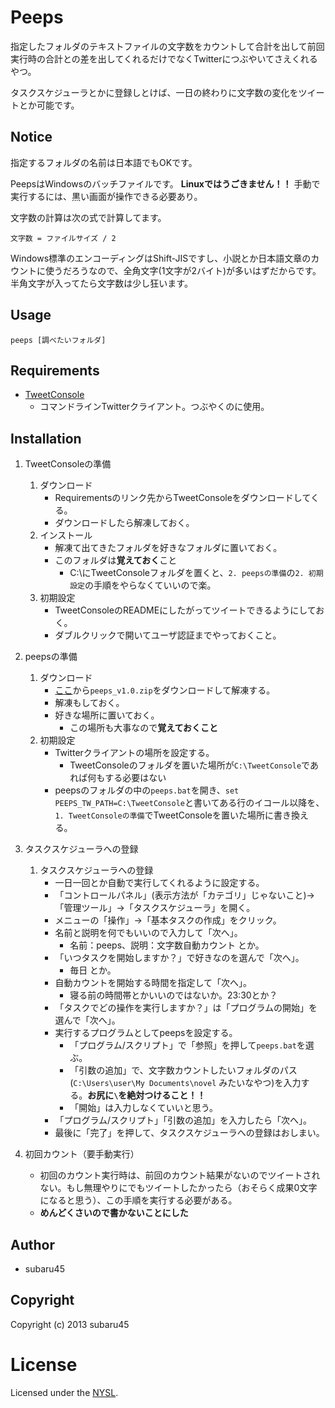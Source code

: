 # Peeps

指定したフォルダのテキストファイルの文字数をカウントして合計を出して前回実行時の合計との差を出してくれるだけでなくTwitterにつぶやいてさえくれるやつ。

タスクスケジューラとかに登録しとけば、一日の終わりに文字数の変化をツイートとか可能です。

## Notice

指定するフォルダの名前は日本語でもOKです。

PeepsはWindowsのバッチファイルです。
**Linuxではうごきません！！**
手動で実行するには、黒い画面が操作できる必要あり。

文字数の計算は次の式で計算してます。

    文字数 = ファイルサイズ / 2

Windows標準のエンコーディングはShift-JISですし、小説とか日本語文章のカウントに使うだろうなので、全角文字(1文字が2バイト)が多いはずだからです。
半角文字が入ってたら文字数は少し狂います。

## Usage

    peeps [調べたいフォルダ]


## Requirements

* [TweetConsole](http://www.vector.co.jp/soft/win95/net/se483315.html)
    * コマンドラインTwitterクライアント。つぶやくのに使用。


## Installation

1. TweetConsoleの準備
    1. ダウンロード
        * Requirementsのリンク先からTweetConsoleをダウンロードしてくる。
        * ダウンロードしたら解凍しておく。
    2. インストール
        * 解凍て出てきたフォルダを好きなフォルダに置いておく。
        * このフォルダは**覚えておく**こと
            * C:\にTweetConsoleフォルダを置くと、`2. peepsの準備`の`2. 初期設定`の手順をやらなくていいので楽。
    3. 初期設定
        * TweetConsoleのREADMEにしたがってツイートできるようにしておく。
        * ダブルクリックで開いてユーザ認証までやっておくこと。
        
2. peepsの準備
    1. ダウンロード
        * [ここ](https://bitbucket.org/subaru45/peeps)から`peeps_v1.0.zip`をダウンロードして解凍する。
        * 解凍もしておく。
        * 好きな場所に置いておく。
            * この場所も大事なので**覚えておくこと**
    2. 初期設定
        * Twitterクライアントの場所を設定する。
            * TweetConsoleのフォルダを置いた場所が`C:\TweetConsole`であれば何もする必要はない
        * peepsのフォルダの中の`peeps.bat`を開き、`set PEEPS_TW_PATH=C:\TweetConsole`と書いてある行のイコール以降を、`1. TweetConsoleの準備`でTweetConsoleを置いた場所に書き換える。
        
3. タスクスケジューラへの登録
    1. タスクスケジューラへの登録
        * 一日一回とか自動で実行してくれるように設定する。
        * 「コントロールパネル」(表示方法が「カテゴリ」じゃないこと)→「管理ツール」→「タスクスケジューラ」を開く。
        * メニューの「操作」→「基本タスクの作成」をクリック。
        * 名前と説明を何でもいいので入力して「次へ」。
            * 名前：peeps、説明：文字数自動カウント とか。
        * 「いつタスクを開始しますか？」で好きなのを選んで「次へ」。
            * 毎日 とか。
        * 自動カウントを開始する時間を指定して「次へ」。
            * 寝る前の時間帯とかいいのではないか。23:30とか？
        * 「タスクでどの操作を実行しますか？」は「プログラムの開始」を選んで「次へ」。
        * 実行するプログラムとしてpeepsを設定する。
            * 「プログラム/スクリプト」で「参照」を押して`peeps.bat`を選ぶ。
            * 「引数の追加」で、文字数カウントしたいフォルダのパス(`C:\Users\user\My Documents\novel` みたいなやつ)を入力する。**お尻に`\`を絶対つけること！！**
            * 「開始」は入力しなくていいと思う。
        * 「プログラム/スクリプト」「引数の追加」を入力したら「次へ」。
        * 最後に「完了」を押して、タスクスケジューラへの登録はおしまい。
4. 初回カウント（要手動実行）
    * 初回のカウント実行時は、前回のカウント結果がないのでツイートされない。もし無理やりにでもツイートしたかったら（おそらく成果0文字になると思う）、この手順を実行する必要がある。
    * **めんどくさいので書かないことにした**


## Author

* subaru45

## Copyright

Copyright (c) 2013 subaru45

# License

Licensed under the [NYSL](http://www.kmonos.net/nysl/).

